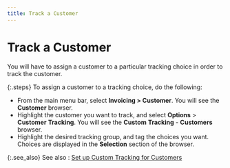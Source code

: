 ```yaml
---
title: Track a Customer
---
```


# Track a Customer


You will have to assign a customer to a particular tracking choice in  order to track the customer.


{:.steps}
To assign a customer to a tracking choice,  do the following:

- From the main  menu bar, select **Invoicing &gt; Customer**.  You will see the **Customer** browser.
- Highlight the  customer you want to track, and select **Options**  > **Customer** **Tracking**.  You will see the **Custom** **Tracking** - **Customers**  browser.
- Highlight the  desired tracking group, and tag the choices you want. Choices are displayed  in the **Selection** section of the  browser.



{:.see_also}
See also
: [Set  up Custom Tracking for Customers]({{site.ct_baseurl}}/customer-tracking/set_up_custom_tracking_for_customers.html)
